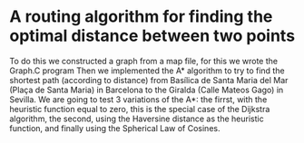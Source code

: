 # A routing algorithm for finding the optimal distance between two points
To do this we constructed a graph from a map file, for this we wrote the Graph.C program
Then we implemented the A* algorithm to try to find the shortest
path (according to distance) from Basílica de Santa Maria del Mar (Plaça de Santa Maria) in
Barcelona to the Giralda (Calle Mateos Gago) in Sevilla.
We are going to test 3 variations of the A*: the firrst, with the heuristic function equal to zero,
this is the special case of the Dijkstra algorithm, the second, using the Haversine distance as the
heuristic function, and finally using the Spherical Law of Cosines.
